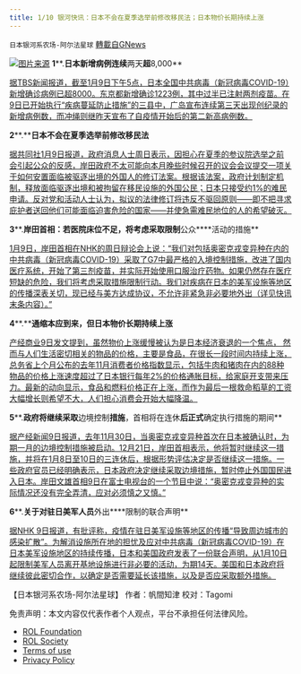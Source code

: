 ```yaml
---
title: 1/10 银河快讯：日本不会在夏季选举前修改移民法；日本物价长期持续上涨
---
```

`日本银河系农场-阿尔法星球` [轉載自GNews](https://gnews.org/zh-hans/1843436/)

![](https://assets.gnews.org/wp-content/uploads/2022/01/图片1-59.png)[图片来源](https://www.sankeibiz.jp/)
**1****.****日本新增病例连续****两天****超****8,000**

[据TBS新闻报道，截至1月9日下午5点，日本全国中共病毒（新冠病毒COVID-19）新增确诊病例已超8000。东京都新增确诊1223例，其中过半已注射两剂疫苗。在9日已开始执行“疾病蔓延防止措施”的三县中，广岛宣布连续第三天出现创纪录的新增病例数，而冲绳则继昨天宣布了自疫情开始后的第二新高病例数。](https://news.yahoo.co.jp/articles/2c87f23d6a42c03cb7f43e26715f469678e524ab)

**2****.****日本不会在夏季选举前修改移民法**

[据共同社1月9日报道，政府消息人士周日表示，因担心在夏季的参议院选举之前会引起公众的反感，岸田政府不太可能向本月晚些时候召开的议会会议提交一项关于如何安置面临被驱逐出境的外国人的修订法案。根据该法案，政府计划制定机制，释放面临驱逐出境和被拘留在移民设施的外国公民；日本只接受约1%的难民申请。反对党和活动人士认为，拟议的法律修订将违反不驱回原则——即不把寻求庇护者送回他们可能面临迫害危险的国家——并使急需难民地位的人的希望破灭。](https://english.kyodonews.net/news/2022/01/d81d429ab6be-japan-will-not-seek-immigration-law-amendment-before-summer-election.html)

**3****.****岸田首相：若医院床位不足，将考虑采取限制****公众****活动的措施**

[1月9日，岸田首相在NHK的周日辩论会上说：“我们对包括奥密克戎变异种在内的中共病毒（新冠病毒COVID-19）采取了G7中最严格的入境控制措施，改进了国内医疗系统，开始了第三剂疫苗，并实际开始使用口服治疗药物。如果仍然存在医疗短缺的危险，我们将考虑采取措施限制行动。我们对疾病在日本的美军设施等地区的传播深表关切，现已经与美方达成协议，不允许非紧急非必要地外出（详见快讯末条内容）。”](https://www3.nhk.or.jp/news/html/20220109/k10013422091000.html?utm_int=news-politics_contents_list-items_003)

**4****.****通缩本应到来，但日本物价长期持续上涨**

[产经商业9日发文提到，虽然物价上涨缓慢被认为是日本经济衰退的一个焦点， 然而与人们生活密切相关的物品的价格，主要是食品，在很长一段时间内持续上涨，总务省上个月公布的去年11月消费者价格指数显示，包括牛肉和猪肉在内的88种物品的价格上涨速度超过了日本银行每年2%的价格通胀目标，给家庭开支带来压力。最新的动向显示，食品和燃料价格正在上涨，而作为最后一根救命稻草的工资大幅增长则希望不大，人们担心消费会开始大幅降温。](https://news.yahoo.co.jp/articles/3acbdf40bfe61c381dfd10d010a8ed21140934cd)

**5****.****政府将继续采取****边境控制****措施****，首相将在连休****后正式****确定执行措施的期间**

[据产经新闻9日报道，去年11月30日，当奥密克戎变异种首次在日本被确认时，为期一月的边境控制措施被启动。12月21日，岸田首相表示，他将暂时继续这一措施，并将在1月8日至10日的三连休后，根据形势评估决定是否继续这一措施。一些政府官员已经明确表示，日本政府决定继续采取边境措施，暂时停止外国国民进入日本。岸田文雄首相9日在富士电视台的一个节目中说：“奥密克戎变异种的实际情况还没有完全弄清，应对必须慎之又慎。”](https://news.yahoo.co.jp/articles/1a6e6f8c8ecc0e38d052ada416c2b8444e25f55b)

**6****.****关于对驻日美军人员****外出****限制的联合声明**

[据NHK 9日报道，有批评称，疫情在驻日美军设施等地区的传播“导致周边城市的感染扩散”。为解消设施所在地的担忧及应对中共病毒（新冠病毒COVID-19）在日本美军设施地区的持续传播，日本和美国政府发表了一份联合声明，从1月10日起限制美军人员离开基地设施进行非必要的活动，为期14天。美国和日本政府将继续彼此密切合作，以确定是否需要延长该措施，以及是否应采取额外措施。](https://www3.nhk.or.jp/news/html/20220109/k10013422871000.html)

【日本银河系农场-阿尔法星球】
作者：帆間知津
校对：Tagomi

 

免责声明：本文内容仅代表作者个人观点，平台不承担任何法律风险。

- [ROL Foundation](https://rolfoundation.org/)
- [ROL Society](https://rolsociety.org/)
- [Terms of use](https://gnews.org/terms-of-use-3/)
- [Privacy Policy](https://gnews.org/privacy-policy/)
